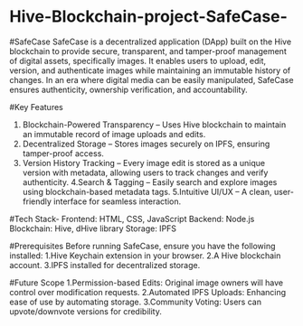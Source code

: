 # Hive-Blockchain-project-SafeCase-

#SafeCase
SafeCase is a decentralized application (DApp) built on the Hive blockchain to provide secure, transparent, and tamper-proof management of digital assets, specifically images. It enables users to upload, edit, version, and authenticate images while maintaining an immutable history of changes. In an era where digital media can be easily manipulated, SafeCase ensures authenticity, ownership verification, and accountability.

#Key Features
1. Blockchain-Powered Transparency – Uses Hive blockchain to maintain an immutable record of image uploads and edits.
2. Decentralized Storage – Stores images securely on IPFS, ensuring tamper-proof access.
3. Version History Tracking – Every image edit is stored as a unique version with metadata, allowing users to track changes and verify authenticity.
4.Search & Tagging – Easily search and explore images using blockchain-based metadata tags.
5.Intuitive UI/UX – A clean, user-friendly interface for seamless interaction.

#Tech Stack-
Frontend: HTML, CSS, JavaScript
Backend: Node.js
Blockchain: Hive, dHive library
Storage: IPFS

#Prerequisites
Before running SafeCase, ensure you have the following installed:
1.Hive Keychain extension in your browser.
2.A Hive blockchain account.
3.IPFS installed for decentralized storage.

#Future Scope
1.Permission-based Edits: Original image owners will have control over modification requests.
2.Automated IPFS Uploads: Enhancing ease of use by automating storage.
3.Community Voting: Users can upvote/downvote versions for credibility.
